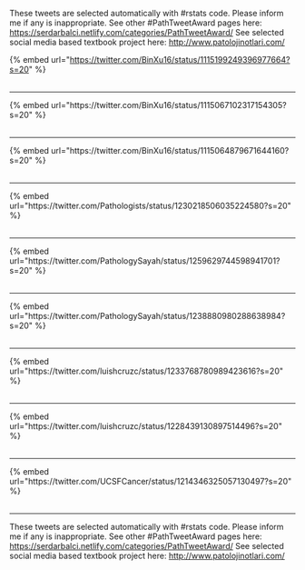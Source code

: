 

These tweets are selected automatically with #rstats code. Please inform me if any is inappropriate.
See other #PathTweetAward pages here: https://serdarbalci.netlify.com/categories/PathTweetAward/ 
See selected social media based textbook project here: http://www.patolojinotlari.com/

{% embed url="https://twitter.com/BinXu16/status/1115199249396977664?s=20" %}<br>
<br>
<hr>
{% embed url="https://twitter.com/BinXu16/status/1115067102317154305?s=20" %}<br>
<br>
<hr>
{% embed url="https://twitter.com/BinXu16/status/1115064879671644160?s=20" %}<br>
<br>
<hr>
{% embed url="https://twitter.com/Pathologists/status/1230218506035224580?s=20" %}<br>
<br>
<hr>
{% embed url="https://twitter.com/PathologySayah/status/1259629744598941701?s=20" %}<br>
<br>
<hr>
{% embed url="https://twitter.com/PathologySayah/status/1238880980288638984?s=20" %}<br>
<br>
<hr>
{% embed url="https://twitter.com/luishcruzc/status/1233768780989423616?s=20" %}<br>
<br>
<hr>
{% embed url="https://twitter.com/luishcruzc/status/1228439130897514496?s=20" %}<br>
<br>
<hr>
{% embed url="https://twitter.com/UCSFCancer/status/1214346325057130497?s=20" %}<br>
<br>
<hr>


These tweets are selected automatically with #rstats code. Please inform me if any is inappropriate.
See other #PathTweetAward pages here: https://serdarbalci.netlify.com/categories/PathTweetAward/ 
See selected social media based textbook project here: http://www.patolojinotlari.com/
